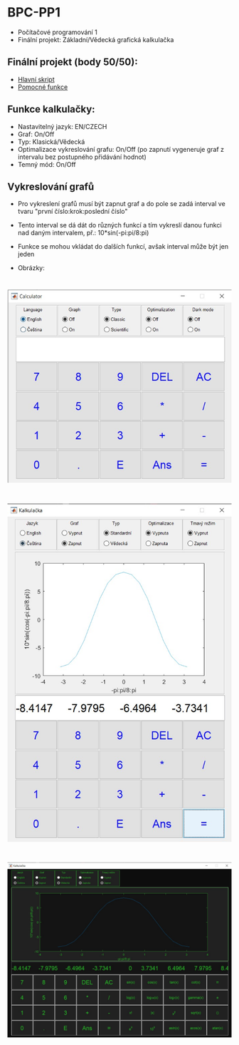 # BPC-PP1
* Počítačové programování 1
* Finální projekt: Základní/Vědecká grafická kalkulačka

## Finální projekt (body 50/50):
* [Hlavní skript](calc.m)
* [Pomocné funkce](calcFunctions.m)

## Funkce kalkulačky:
* Nastavitelný jazyk: EN/CZECH
* Graf: On/Off
* Typ: Klasická/Vědecká
* Optimalizace vykreslování grafu: On/Off (po zapnutí vygeneruje graf z intervalu bez postupného přidávání hodnot)
* Temný mód: On/Off

## Vykreslování grafů
* Pro vykreslení grafů musí být zapnut graf a do pole se zadá interval ve tvaru "první číslo:krok:poslední číslo"
* Tento interval se dá dát do různých funkcí a tím vykreslí danou funkci nad daným intervalem, př.: 10*sin(-pi:pi/8:pi)
* Funkce se mohou vkládat do dalších funkcí, avšak interval může být jen jeden

* Obrázky:
# ![Obrázky](images/1.jpg)
# ![Obrázky](images/2.jpg)
# ![Obrázky](images/3.jpg)
